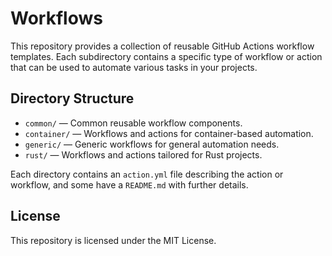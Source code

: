 <!--
SPDX-License-Identifier: MIT
SPDX-FileCopyrightText: Copyright 2025 Chen Linxuan <me@black-desk.cn>
-->

# Workflows

This repository provides a collection of reusable GitHub Actions workflow templates. Each subdirectory contains a specific type of workflow or action that can be used to automate various tasks in your projects.

## Directory Structure

- `common/`    — Common reusable workflow components.
- `container/`  — Workflows and actions for container-based automation.
- `generic/`    — Generic workflows for general automation needs.
- `rust/`       — Workflows and actions tailored for Rust projects.

Each directory contains an `action.yml` file describing the action or workflow, and some have a `README.md` with further details.

## License

This repository is licensed under the MIT License.
